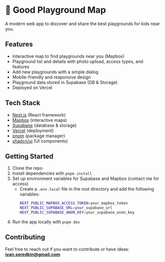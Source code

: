 # 🛝 Good Playground Map

A modern web app to discover and share the best playgrounds for kids near you.

## Features

- Interactive map to find playgrounds near you (Mapbox)
- Playground list and details with photo upload, access types, and features
- Add new playgrounds with a simple dialog
- Mobile-friendly and responsive design
- Playground data stored in Supabase (DB & Storage)
- Deployed on Vercel

## Tech Stack

- [Next.js](https://nextjs.org/) (React framework)
- [Mapbox](https://www.mapbox.com/) (interactive maps)
- [Supabase](https://supabase.com/) (database & storage)
- [Vercel](https://vercel.com/) (deployment)
- [pnpm](https://pnpm.io/) (package manager)
- [shadcn/ui](https://ui.shadcn.com/) (UI components)

## Getting Started

1. Clone the repo
2. Install dependencies with `pnpm install`
3. Set up environment variables for Supabase and Mapbox (contact me for access)
   - Create a `.env.local` file in the root directory and add the following variables:
     ```bash
     NEXT_PUBLIC_MAPBOX_ACCESS_TOKEN=your_mapbox_token
     NEXT_PUBLIC_SUPABASE_URL=your_supabase_url
     NEXT_PUBLIC_SUPABASE_ANON_KEY=your_supabase_anon_key
     ```
4. Run the app locally with `pnpm dev`

## Contributing

Feel free to reach out if you want to contribute or have ideas:  
**ivan.seredkin@gmail.com**